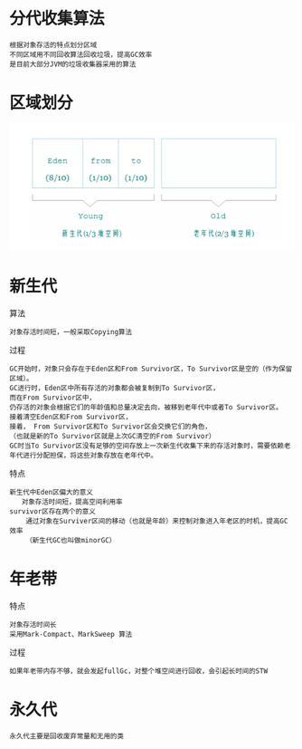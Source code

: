 # 分代收集算法

    根据对象存活的特点划分区域
    不同区域用不同回收算法回收垃圾，提高GC效率
    是目前大部分JVM的垃圾收集器采用的算法
    

# 区域划分


![](https://github.com/RodJohn/JVM/blob/master/img/gc%E5%88%86%E4%BB%A3%E7%A9%BA%E9%97%B4.png)


# 新生代

算法

    对象存活时间短，一般采取Copying算法    

过程

    GC开始时，对象只会存在于Eden区和From Survivor区，To Survivor区是空的（作为保留区域）。
    GC进行时，Eden区中所有存活的对象都会被复制到To Survivor区，
    而在From Survivor区中，
    仍存活的对象会根据它们的年龄值和总量决定去向，被移到老年代中或者To Survivor区。
    接着清空Eden区和From Survivor区，
    接着， From Survivor区和To Survivor区会交换它们的角色，
    （也就是新的To Survivor区就是上次GC清空的From Survivor）
    GC时当To Survivor区没有足够的空间存放上一次新生代收集下来的存活对象时，需要依赖老年代进行分配担保，将这些对象存放在老年代中。

特点

    新生代中Eden区偏大的意义
       对象存活时间短，提高空间利用率
    survivor区存在两个的意义
        通过对象在Surviver区间的移动（也就是年龄）来控制对象进入年老区的时机，提高GC效率
        （新生代GC也叫做minorGC）



# 年老带

特点

    对象存活时间长
    采用Mark-Compact、MarkSweep 算法

过程

    如果年老带内存不够，就会发起fullGc，对整个堆空间进行回收，会引起长时间的STW

# 永久代

    永久代主要是回收废弃常量和无用的类


